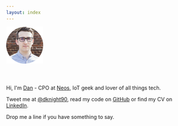```yaml
---
layout: index
---
```


<img class="centre" src="/images/headshot.png" alt="That's me!" style="width: 100px; margin-bottom: 40px;"/>

Hi, I'm [Dan](http://daniel-knight.co.uk) - CPO at [Neos](http://www.neos.co.uk), IoT geek and lover of all things tech.

Tweet me at [@dknight90](http://twitter.com/dknight90), read my code on [GitHub](http://github.com/djknight90) or find my CV on [LinkedIn](http://uk.linkedin.com/in/danieljamesknight).

Drop me a line if you have something to say.
